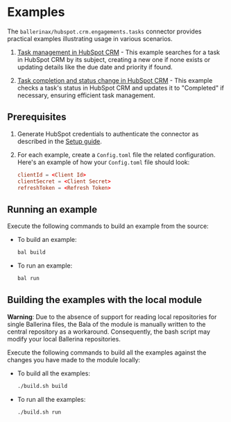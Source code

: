 # Examples

The `ballerinax/hubspot.crm.engagements.tasks` connector provides practical examples illustrating usage in various scenarios.

1. [Task management in HubSpot CRM](https://github.com/ballerina-platform/module-ballerinax-hubspot.crm.engagements.tasks/tree/main/examples/assign-or-extend-a-task) - This example searches for a task in HubSpot CRM by its subject, creating a new one if none exists or updating details like the due date and priority if found.

2. [Task completion and status change in HubSpot CRM](https://github.com/ballerina-platform/module-ballerinax-hubspot.crm.engagements.tasks/tree/main/examples/mark-a-task-as-completed) - This example checks a task's status in HubSpot CRM and updates it to "Completed" if necessary, ensuring efficient task management.

## Prerequisites

1. Generate HubSpot credentials to authenticate the connector as described in the [Setup guide](https://github.com/ballerina-platform/module-ballerinax-hubspot.crm.engagements.tasks/blob/main/ballerina/Package.md#setup-guide).

2. For each example, create a `Config.toml` file the related configuration. Here's an example of how your `Config.toml` file should look:

    ```toml
    clientId = <Client Id>
    clientSecret = <Client Secret>
    refreshToken = <Refresh Token>
    ```

## Running an example

Execute the following commands to build an example from the source:

* To build an example:

    ```bash
    bal build
    ```

* To run an example:

    ```bash
    bal run
    ```

## Building the examples with the local module

**Warning**: Due to the absence of support for reading local repositories for single Ballerina files, the Bala of the module is manually written to the central repository as a workaround. Consequently, the bash script may modify your local Ballerina repositories.

Execute the following commands to build all the examples against the changes you have made to the module locally:

* To build all the examples:

    ```bash
    ./build.sh build
    ```

* To run all the examples:

    ```bash
    ./build.sh run
    ```
